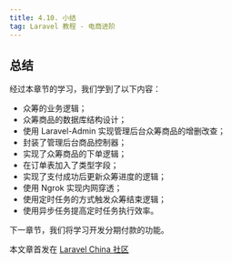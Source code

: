 ```yaml
---
title: 4.10. 小结
tag: Laravel 教程 - 电商进阶
---
```


总结
--

经过本章节的学习，我们学到了以下内容：

*   众筹的业务逻辑；
*   众筹商品的数据库结构设计；
*   使用 Laravel-Admin 实现管理后台众筹商品的增删改查；
*   封装了管理后台商品控制器；
*   实现了众筹商品的下单逻辑；
*   在订单表加入了类型字段；
*   实现了支付成功后更新众筹进度的逻辑；
*   使用 Ngrok 实现内网穿透；
*   使用定时任务的方式触发众筹结束逻辑；
*   使用异步任务提高定时任务执行效率。

下一章节，我们将学习开发分期付款的功能。

本文章首发在 [Laravel China 社区](https://laravel-china.org/)